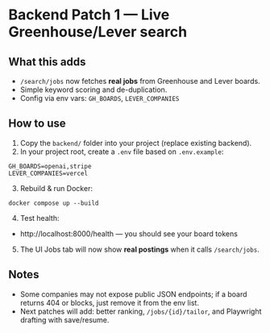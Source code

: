 
# Backend Patch 1 — Live Greenhouse/Lever search

## What this adds
- `/search/jobs` now fetches **real jobs** from Greenhouse and Lever boards.
- Simple keyword scoring and de-duplication.
- Config via env vars: `GH_BOARDS`, `LEVER_COMPANIES`

## How to use
1) Copy the `backend/` folder into your project (replace existing backend).
2) In your project root, create a `.env` file based on `.env.example`:

```
GH_BOARDS=openai,stripe
LEVER_COMPANIES=vercel
```

3) Rebuild & run Docker:
```
docker compose up --build
```
4) Test health:
- http://localhost:8000/health — you should see your board tokens
5) The UI Jobs tab will now show **real postings** when it calls `/search/jobs`.

## Notes
- Some companies may not expose public JSON endpoints; if a board returns 404 or blocks, just remove it from the env list.
- Next patches will add: better ranking, `/jobs/{id}/tailor`, and Playwright drafting with save/resume.
